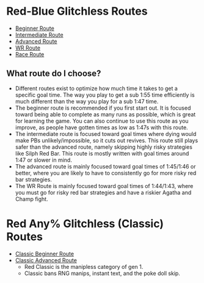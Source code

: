 # Red-Blue Glitchless Routes

* [Beginner Route](beginner-route/)
* [Intermediate Route](intermediate-route/)
* [Advanced Route](advanced-route/)
* [WR Route](WR-Route/)
* [Race Route](race-route/)

## What route do I choose?
- Different routes exist to optimize how much time it takes to get a specific goal time. The way you play to get a sub 1:55 time efficiently is much different than the way you play for a sub 1:47 time.
- The beginner route is recommended if you first start out. It is focused toward being able to complete as many runs as possible, which is great for learning the game. You can also continue to use this route as you improve, as people have gotten times as low as 1:47s with this route.
- The intermediate route is focused toward goal times where dying would make PBs unlikely/impossible, so it cuts out revives. This route still plays safer than the advanced route, namely skipping highly risky strategies like Silph Red Bar. This route is mostly written with goal times around 1:47 or slower in mind.
- The advanced route is mainly focused toward goal times of 1:45/1:46 or better, where you are likely to have to consistently go for more risky red bar strategies.
- The WR Route is mainly focused toward goal times of 1:44/1:43, where you must go for risky red bar strategies and have a riskier Agatha and Champ fight.

# Red Any% Glitchless (Classic) Routes

* [Classic Beginner Route](classic-beginner-route/)
* [Classic Advanced Route](classic-advanced-route/)
  - Red Classic is the manipless category of gen 1.
  - Classic bans RNG manips, instant text, and the poke doll skip.
